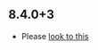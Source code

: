 ## 8.4.0+3

- Please [look to this](https://dooboolab.github.io/flutter_sound/book/CHANGELOG.html)

